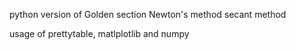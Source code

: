 python version of
Golden section
Newton's method
secant method

usage of prettytable, matlplotlib and numpy
